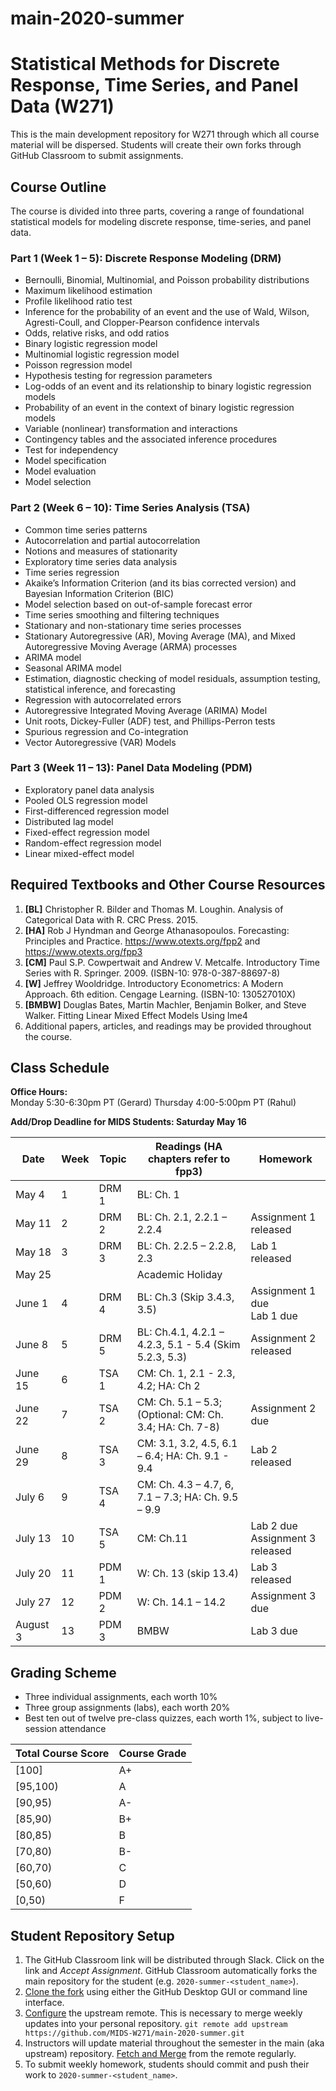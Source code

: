 # main-2020-summer

# Statistical Methods for Discrete Response, Time Series, and Panel Data (W271)

This is the main development repository for W271 through which all course material will be dispersed. Students will create their own forks through GitHub Classroom to submit assignments.


## Course Outline
The course is divided into three parts, covering a range of foundational statistical models for modeling discrete response, time-series, and panel data.

### Part 1 (Week 1 – 5): Discrete Response Modeling (DRM)
  * Bernoulli, Binomial, Multinomial, and Poisson probability distributions
  * Maximum likelihood estimation
  * Profile likelihood ratio test
  * Inference for the probability of an event and the use of Wald, Wilson, Agresti-Coull, and Clopper-Pearson confidence intervals
  * Odds, relative risks, and odd ratios
  * Binary logistic regression model
  * Multinomial logistic regression model
  * Poisson regression model
  * Hypothesis testing for regression parameters
  * Log-odds of an event and its relationship to binary logistic regression models
  * Probability of an event in the context of binary logistic regression models
  * Variable (nonlinear) transformation and interactions
  * Contingency tables and the associated inference procedures
  * Test for independency
  * Model specification
  * Model evaluation
  * Model selection

### Part 2 (Week 6 – 10): Time Series Analysis (TSA)
  * Common time series patterns
  * Autocorrelation and partial autocorrelation
  * Notions and measures of stationarity
  * Exploratory time series data analysis
  * Time series regression
  * Akaike’s Information Criterion (and its bias corrected version) and Bayesian Information Criterion (BIC)
  * Model selection based on out-of-sample forecast error
  * Time series smoothing and filtering techniques
  * Stationary and non-stationary time series processes
  * Stationary Autoregressive (AR), Moving Average (MA), and Mixed Autoregressive Moving Average (ARMA) processes
  * ARIMA model
  * Seasonal ARIMA model
  * Estimation, diagnostic checking of model residuals, assumption testing, statistical inference, and forecasting
  * Regression with autocorrelated errors
  * Autoregressive Integrated Moving Average (ARIMA) Model
  * Unit roots, Dickey-Fuller (ADF) test, and Phillips-Perron tests
  * Spurious regression and Co-integration
  * Vector Autoregressive (VAR) Models

### Part 3 (Week 11 – 13): Panel Data Modeling (PDM)
  * Exploratory panel data analysis
  * Pooled OLS regression model
  * First-differenced regression model
  * Distributed lag model
  * Fixed-effect regression model
  * Random-effect regression model
  * Linear mixed-effect model

## Required Textbooks and Other Course Resources
  1.	**[BL]** Christopher R. Bilder and Thomas M. Loughin. Analysis of Categorical Data with R. CRC Press. 2015.
  2.	**[HA]** Rob J Hyndman and George Athanasopoulos. Forecasting: Principles and Practice. https://www.otexts.org/fpp2 and https://www.otexts.org/fpp3
  3.	**[CM]** Paul S.P. Cowpertwait and Andrew V. Metcalfe. Introductory Time Series with R. Springer. 2009. (ISBN-10: 978-0-387-88697-8)
  4.	**[W]** Jeffrey Wooldridge. Introductory Econometrics: A Modern Approach. 6th edition. Cengage Learning. (ISBN-10: 130527010X)
  5.	**[BMBW]** Douglas Bates, Martin Machler, Benjamin Bolker, and Steve Walker. Fitting Linear Mixed Effect Models Using lme4
  6.	Additional papers, articles, and readings may be provided throughout the course.


## Class Schedule

  __Office Hours:__  
  Monday 5:30-6:30pm PT (Gerard)
  Thursday 4:00-5:00pm PT (Rahul)




  **Add/Drop Deadline for MIDS Students: Saturday May 16**

  | Date        |Week| Topic | Readings (HA chapters refer to fpp3)                   | Homework              |
  |-------------|----|-------|--------------------------------------------------------|-----------------------|
  |May 4        | 1  | DRM 1 | BL: Ch. 1                                              |                       |
  |May 11       | 2  | DRM 2 | BL: Ch. 2.1, 2.2.1 – 2.2.4                             | Assignment 1 released |
  |May 18       | 3  | DRM 3 | BL: Ch. 2.2.5 – 2.2.8, 2.3                             | Lab 1 released        |
  |May 25       |    |       | Academic Holiday                                       |       |
  |June 1       | 4  | DRM 4 | BL: Ch.3 (Skip 3.4.3, 3.5)                             | Assignment 1 due<br>Lab 1 due             |  
  |June 8       | 5  | DRM 5 | BL: Ch.4.1, 4.2.1 – 4.2.3, 5.1 - 5.4 (Skim 5.2.3, 5.3) | Assignment 2 released |
  |June 15      | 6  | TSA 1 | CM: Ch. 1, 2.1 - 2.3, 4.2; HA: Ch 2                    |                       |
  |June 22      | 7  | TSA 2 | CM: Ch. 5.1 – 5.3; (Optional: CM: Ch. 3.4; HA: Ch. 7-8)| Assignment 2 due      |
  |June 29      | 8  | TSA 3 | CM: 3.1, 3.2, 4.5, 6.1 – 6.4; HA: Ch. 9.1 - 9.4        | Lab 2 released        |
  |July 6       | 9  | TSA 4 | CM: Ch. 4.3 – 4.7, 6, 7.1 – 7.3; HA: Ch. 9.5 – 9.9     |                       |
  |July 13      | 10 | TSA 5 | CM: Ch.11                                              | Lab 2 due<br>Assignment 3 released      |
  |July 20      | 11 | PDM 1 | W: Ch. 13 (skip 13.4)                                  | Lab 3 released        |
  |July 27      | 12 | PDM 2 | W: Ch. 14.1 – 14.2                                     | Assignment 3 due      |
  |August 3     | 13 | PDM 3 | BMBW                                                   | Lab 3 due             |




## Grading Scheme

  * Three individual assignments, each worth 10%
  * Three group assignments (labs), each worth 20%
  * Best ten out of twelve pre-class quizzes, each worth 1%, subject to live-session attendance

  | Total Course Score   | Course Grade  |
  |----------------------|---------------|
  |[100]                 | A+            |
  |[95,100)              | A             |
  |[90,95)               | A-            |
  |[85,90)               | B+            |
  |[80,85)               | B             |
  |[70,80)               | B-            |
  |[60,70)               | C             |
  |[50,60)               | D             |
  |[0,50)                | F             |

## Student Repository Setup

1. The GitHub Classroom link will be distributed through Slack. Click on the link and _Accept Assignment_. GitHub Classroom automatically forks the main repository for the student (e.g. `2020-summer-<student_name>`).
2. [Clone the fork](https://help.github.com/articles/cloning-a-repository/) using either the GitHub Desktop GUI or command line interface.
3. [Configure](https://help.github.com/articles/configuring-a-remote-for-a-fork/) the upstream remote. This is necessary to merge weekly updates into your personal repository.
`git remote add upstream https://github.com/MIDS-W271/main-2020-summer.git`
4. Instructors will update material throughout the semester in the main (aka upstream) repository. [Fetch and Merge](https://help.github.com/articles/syncing-a-fork/) from the remote regularly.
5. To submit weekly homework, students should commit and push their work to `2020-summer-<student_name>`.
